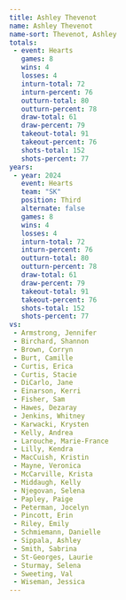 ```yaml
---
title: Ashley Thevenot
name: Ashley Thevenot
name-sort: Thevenot, Ashley
totals:
 - event: Hearts
   games: 8
   wins: 4
   losses: 4
   inturn-total: 72
   inturn-percent: 76
   outturn-total: 80
   outturn-percent: 78
   draw-total: 61
   draw-percent: 79
   takeout-total: 91
   takeout-percent: 76
   shots-total: 152
   shots-percent: 77
years:
 - year: 2024
   event: Hearts
   team: "SK"
   position: Third
   alternate: false
   games: 8
   wins: 4
   losses: 4
   inturn-total: 72
   inturn-percent: 76
   outturn-total: 80
   outturn-percent: 78
   draw-total: 61
   draw-percent: 79
   takeout-total: 91
   takeout-percent: 76
   shots-total: 152
   shots-percent: 77
vs:
 - Armstrong, Jennifer
 - Birchard, Shannon
 - Brown, Corryn
 - Burt, Camille
 - Curtis, Erica
 - Curtis, Stacie
 - DiCarlo, Jane
 - Einarson, Kerri
 - Fisher, Sam
 - Hawes, Dezaray
 - Jenkins, Whitney
 - Karwacki, Krysten
 - Kelly, Andrea
 - Larouche, Marie-France
 - Lilly, Kendra
 - MacCuish, Kristin
 - Mayne, Veronica
 - McCarville, Krista
 - Middaugh, Kelly
 - Njegovan, Selena
 - Papley, Paige
 - Peterman, Jocelyn
 - Pincott, Erin
 - Riley, Emily
 - Schmiemann, Danielle
 - Sippala, Ashley
 - Smith, Sabrina
 - St-Georges, Laurie
 - Sturmay, Selena
 - Sweeting, Val
 - Wiseman, Jessica
---
```

